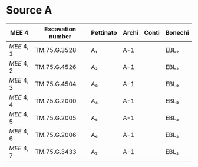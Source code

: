 # Source A

|   MEE 4    | Excavation number | Pettinato | Archi | Conti | Bonechi |
| ---------- | ----------------- | --------- | ----- | ----- | ------- |
| *MEE* 4, 1 | TM.75.G.3528      | A₁        | A-1   |       | EBL₂    |
| *MEE* 4, 2 | TM.75.G.4526      | A₂        | A-1   |       | EBL₂    |
| *MEE* 4, 3 | TM.75.G.4504      | A₃        | A-1   |       | EBL₂    |
| *MEE* 4, 4 | TM.75.G.2000      | A₄        | A-1   |       | EBL₂    |
| *MEE* 4, 5 | TM.75.G.2005      | A₅        | A-1   |       | EBL₂    |
| *MEE* 4, 6 | TM.75.G.2006      | A₆        | A-1   |       | EBL₂    |
| *MEE* 4, 7 | TM.75.G.3433      | A₇        | A-1   |       | EBL₂    |
